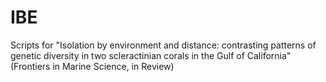 # IBE
Scripts for "Isolation by environment and distance: contrasting patterns of genetic diversity in two scleractinian corals in the Gulf of California" (Frontiers in Marine Science, in Review)
